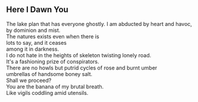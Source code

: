 Here I Dawn You
---------------
The lake plan that has everyone ghostly. I am abducted by heart and havoc, by dominion and mist.  
The natures exists even when there is  
lots to say, and it ceases  
among it in darkness.  
I do not hate in the heights of skeleton twisting lonely road.  
It's a fashioning prize of conspirators.  
There are no howls but putrid cycles of rose and burnt umber  
umbrellas of handsome boney salt.  
Shall we proceed?  
You are the banana of my brutal breath.  
Like vigils coddling amid utensils.  
